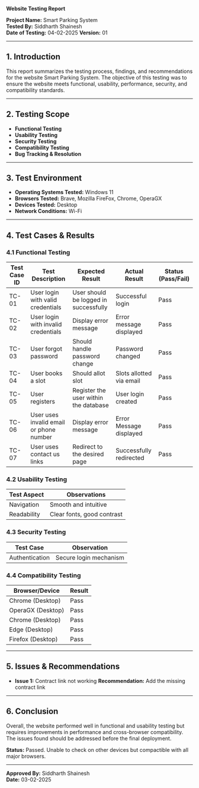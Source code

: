 **Website Testing Report**

**Project Name:** Smart Parking System  
**Tested By:** Siddharth Shainesh  
**Date of Testing:** 04-02-2025
**Version:** 01 

---

## **1. Introduction**
This report summarizes the testing process, findings, and recommendations for the website Smart Parking System. The objective of this testing was to ensure the website meets functional, usability, performance, security, and compatibility standards.

---

## **2. Testing Scope**
- **Functional Testing**  
- **Usability Testing**  
- **Security Testing**  
- **Compatibility Testing**  
- **Bug Tracking & Resolution**  

---

## **3. Test Environment**
- **Operating Systems Tested:**  Windows 11
- **Browsers Tested:**  Brave, Mozilla FireFox, Chrome, OperaGX
- **Devices Tested:**  Desktop 
- **Network Conditions:**  Wi-Fi

---

## **4. Test Cases & Results**

### **4.1 Functional Testing**
| Test Case ID | Test Description | Expected Result | Actual Result | Status (Pass/Fail) |
|-------------|----------------|----------------|---------------|-----------------|
| TC-01 | User login with valid credentials | User should be logged in successfully | Successful login | Pass |
| TC-02 | User login with invalid credentials | Display error message | Error message displayed | Pass |
| TC-03 | User forgot password | Should handle password change | Password changed | Pass |
| TC-04 | User books a slot | Should allot slot | Slots allotted via email | Pass |
| TC-05 | User registers | Register the user within the database | User login created | Pass |
| TC-06 | User uses invalid email or phone number | Display error message | Error Message displayed | Pass |
| TC-07 | User uses contact us links | Redirect to the desired page | Successfully redirected | Pass |


### **4.2 Usability Testing**
| Test Aspect | Observations |
|------------|-------------|
| Navigation | Smooth and intuitive |
| Readability | Clear fonts, good contrast |

### **4.3 Security Testing**
| Test Case | Observation |
|-----------|------------|
| Authentication | Secure login mechanism |

### **4.4 Compatibility Testing**
| Browser/Device | Result |
|---------------|--------|
| Chrome (Desktop) | Pass |
| OperaGX (Desktop) | Pass |
| Chrome (Desktop) | Pass |
| Edge (Desktop) | Pass |
| Firefox (Desktop) | Pass |

---

## **5. Issues & Recommendations**
- **Issue 1:** Contract link not working
  **Recommendation:** Add the missing contract link  


---

## **6. Conclusion**
Overall, the website performed well in functional and usability testing but requires improvements in performance and cross-browser compatibility. The issues found should be addressed before the final deployment.

**Status:** Passed. Unable to check on other devices but compactible with all major browsers.

---

**Approved By:** Siddharth Shainesh  
**Date:** 03-02-2025

